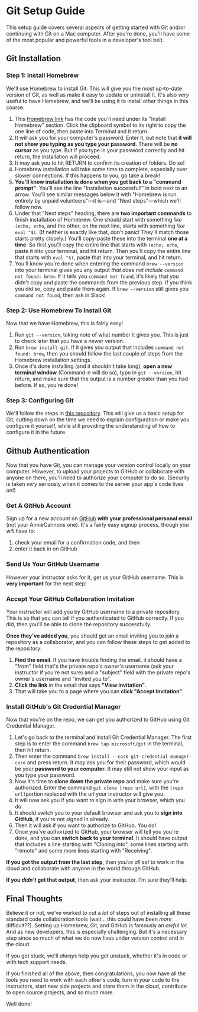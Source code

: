# Git Setup Guide

This setup guide covers several aspects of getting started with Git and/or continuing with Git on a Mac computer. After you're done, you'll have some of the most popular and powerful tools in a developer's tool belt.

## Git Installation

### Step 1: Install Homebrew

We'll use Homebrew to install Git. This will give you the most up-to-date version of Git, as well as make it easy to update or uninstall it. It's also _very_ useful to have Homebrew, and we'll be using it to install other things in this course.

1. This [Homebrew link](https://brew.sh/) has the code you'll need under its "Install Homebrew" section. Click the clipboard symbol to its right to copy the one line of code, then paste into Terminal and it return.
2. It will ask you for your computer's password. Enter it, but note that **it will not show you typing as you type your password**. There will be **no cursor** as you type. But if you type in your password correctly and hit return, the installation will proceed.
3. It may ask you to hit RETURN to confirm its creation of folders. Do so!
4. Homebrew installation will take some time to complete, especially over slower connections. If this happens to you, go take a break!
5. **You'll know installation is done when you get back to a "command prompt"**. You'll see the line "Installation successful!" in bold next to an arrow. You'll see similar messages below it with "Homebrew is run entirely by unpaid volunteers"—it is—and "Next steps"—which we'll follow now.
6. Under that "Next steps" heading, there are **two important commands** to finish installation of Homebrew. One should start with something _like_ `(echo; echo`, and the other, on the next line, starts with something _like_ `eval "$(`. (If neither is exactly like that, don't panic! They'll match those starts pretty closely.) You'll copy-paste these into the terminal **one at a time**. So first you'll copy the entire line that starts with `(echo; echo`, paste it into your terminal, and hit return. Then you'll copy the entire line that starts with `eval "$(`, paste that into your terminal, and hit return.
7. You'll know you're done when entering the command `brew --version` into your terminal gives you any output _that does not include_ `command not found: brew`. If it tells you `command not found`, it's likely that you didn't copy and paste the commands from the previous step. If you think you did so, copy and paste them again. If `brew --version` still gives you `command not found`, then ask in Slack!

### Step 2: Use Homebrew To Install Git

Now that we have Homebrew, this is fairly easy!

1. Run `git --version`, taking note of what number it gives you. This is just to check later that you have a newer version.
2. Run `brew install git`. If it gives you output that includes `command not found: brew`, then you should follow the last couple of steps from the Homebrew installation settings.
3. Once it's done installing (and it shouldn't take long), **open a new terminal window** (Command-n will do so), type in `git --version`, hit return, and make sure that the output is a number greater than you had before. If so, you're done!

### Step 3: Configuring Git

We'll follow the steps in [this repository](https://github.com/abbreviatedman/class-gitconfig). This will give us a basic setup for Git, cutting down on the time we need to explain configuration or make you configure it yourself, while still providing the understanding of how to configure it in the future.

## Github Authentication

Now that you have Git, you can manage your version control locally on your computer. However, to upload your projects to GitHub or collaborate with anyone on there, you'll need to authorize your computer to do so. (Security is taken _very_ seriously when it comes to the server your app's code lives on!)

### Get A GitHub Account

Sign up for a new account on [GitHub](https://www.github.com) **with your professional personal email** (not your AnnieCannons one). It's a fairly easy signup process, though you _will_ have to:

1. check your email for a confirmation code, and then 
2. enter it back in on GitHub

### Send Us Your GitHub Username

However your instructor asks for it, get us your GitHub username. This is **very important** for the next step!

### Accept Your GitHub Collaboration Invitation

Your instructor will add you by GitHub username to a private repository. This is so that you can tell if you authenticated to GitHub correctly. If you did, then you'll be able to clone the repository successfully.

**Once they've added you**, you should get an email inviting you to join a repository as a collaborator, and you can follow these steps to get added to the repository:

1. **Find the email**. If you have trouble finding the email, it should have a "from" field that's the private repo's owner's username (ask your instructor if you're not sure) and a "subject" field  with the private repo's owner's username and "invited you to".
2. **Click the link** in the email that says **"View invitation"**.
3. That will take you to a page where you can **click "Accept invitation"**.

### Install GitHub's Git Credential Manager

Now that you're on the repo, we can get you authorized to GitHub using Git Credential Manager.

1. Let's go back to the terminal and install Git Credential Manager. The first step is to enter the command `brew tap microsoft/git` in the terminal, then hit return.
2. Then enter the command `brew install --cask git-credential-manager-core` and press return. It _may_ ask you for their password, which would be your **password to your computer**. It may still not show your input as you type your password.
2. Now it's time to **clone down the private repo** and make sure you're authorized. Enter the command `git clone [repo url]`, with the `[repo url]`portion replaced with the url your instructor will give you.
3. It will now ask you if you want to sign in with your browser, which you do.
4. It should switch you to your default browser and ask you to **sign into GitHub**, if you're not signed in already.
5. Then it will ask if you want to authorize to GitHub. You do!
6. Once you've authorized to GitHub, your browser will tell you you're done, and you can **switch back to your terminal**. It should have output that includes a line starting with "Cloning into", some lines starting with "remote" and some more lines starting with "Receiving".

**If you got the output from the last step**, then _you're all set_ to work in the cloud and collaborate with anyone in the world through GitHub.

**If you _didn't_ get that output**, then ask your instructor. I'm sure they'll help.

## Final Thoughts

 Believe it or not, we've worked to cut a _lot_ of steps out of installing all these standard code collaboration tools (wait... this could have been _more_ difficult??). Setting up Homebrew, Git, and GitHub is famously an _awful lot_. And as new developers, this is especially challenging. But it's a necessary step since so much of what we do now lives under version control and in the cloud.
 
 If you got stuck, we'll _always_ help you get unstuck, whether it's in code or with tech support needs.
 
 If you finished all of the above, then congratulations, you now have all the tools you need to work with each other's code, turn in _your_ code to the instructors, start new side projects and store them in the cloud, contribute to open source projects, and so much more.
 
 Well done!
